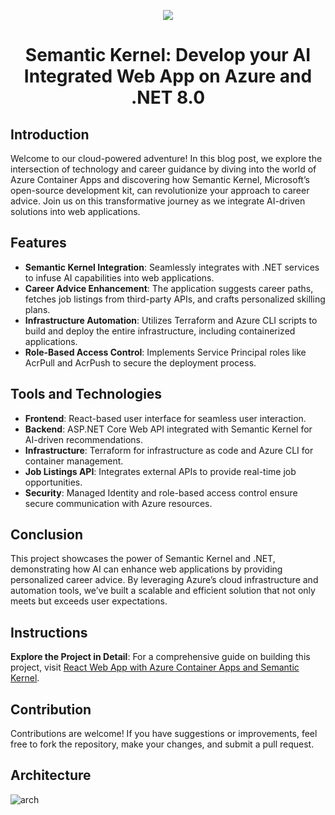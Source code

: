 <p align="center">
  <a href="https://skillicons.dev">
    <img src="https://skillicons.dev/icons?i=azure,react,cs,dotnet,docker,terraform,vscode" />
  </a>
</p>

<h1 align="center">Semantic Kernel: Develop your AI Integrated Web App on Azure and .NET 8.0</h1>


## Introduction
Welcome to our cloud-powered adventure! In this blog post, we explore the intersection of technology and career guidance by diving into the world of Azure Container Apps and discovering how Semantic Kernel, Microsoft’s open-source development kit, can revolutionize your approach to career advice. Join us on this transformative journey as we integrate AI-driven solutions into web applications.

## Features
- **Semantic Kernel Integration**: Seamlessly integrates with .NET services to infuse AI capabilities into web applications.
- **Career Advice Enhancement**: The application suggests career paths, fetches job listings from third-party APIs, and crafts personalized skilling plans.
- **Infrastructure Automation**: Utilizes Terraform and Azure CLI scripts to build and deploy the entire infrastructure, including containerized applications.
- **Role-Based Access Control**: Implements Service Principal roles like AcrPull and AcrPush to secure the deployment process.

## Tools and Technologies
- **Frontend**: React-based user interface for seamless user interaction.
- **Backend**: ASP.NET Core Web API integrated with Semantic Kernel for AI-driven recommendations.
- **Infrastructure**: Terraform for infrastructure as code and Azure CLI for container management.
- **Job Listings API**: Integrates external APIs to provide real-time job opportunities.
- **Security**: Managed Identity and role-based access control ensure secure communication with Azure resources.

## Conclusion
This project showcases the power of Semantic Kernel and .NET, demonstrating how AI can enhance web applications by providing personalized career advice. By leveraging Azure’s cloud infrastructure and automation tools, we’ve built a scalable and efficient solution that not only meets but exceeds user expectations.

## Instructions
**Explore the Project in Detail**: For a comprehensive guide on building this project, visit [React Web App with Azure Container Apps and Semantic Kernel](https://www.cloudblogger.eu/2024/07/31/semantic-kernel-develop-your-ai-integrated-web-app-on-azure-and-net-8-0/).

## Contribution
Contributions are welcome! If you have suggestions or improvements, feel free to fork the repository, make your changes, and submit a pull request.

## Architecture
![arch](https://github.com/user-attachments/assets/75eaf26a-0d86-4660-bd47-a4c8101467f5)
